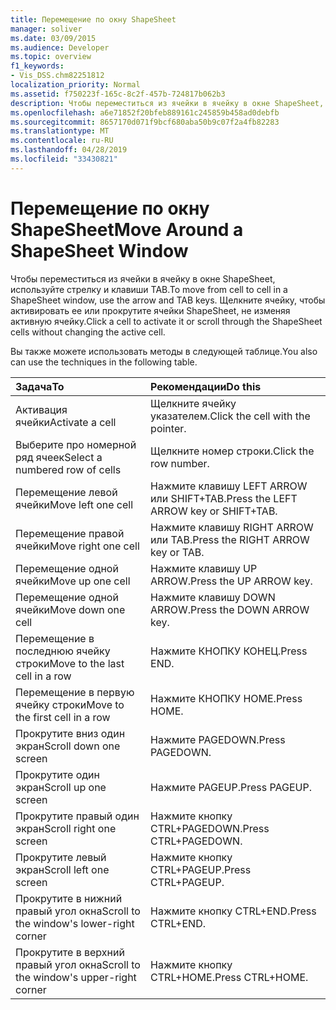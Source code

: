 ```yaml
---
title: Перемещение по окну ShapeSheet
manager: soliver
ms.date: 03/09/2015
ms.audience: Developer
ms.topic: overview
f1_keywords:
- Vis_DSS.chm82251812
localization_priority: Normal
ms.assetid: f750223f-165c-8c2f-457b-724817b062b3
description: Чтобы переместиться из ячейки в ячейку в окне ShapeSheet, используйте стрелку и клавиши TAB. Щелкните ячейку, чтобы активировать ее или прокрутите ячейки ShapeSheet, не изменяя активную ячейку.
ms.openlocfilehash: a6e71852f20bfeb889161c245859b458ad0debfb
ms.sourcegitcommit: 8657170d071f9bcf680aba50b9c07f2a4fb82283
ms.translationtype: MT
ms.contentlocale: ru-RU
ms.lasthandoff: 04/28/2019
ms.locfileid: "33430821"
---
```

# <a name="move-around-a-shapesheet-window"></a><span data-ttu-id="94198-104">Перемещение по окну ShapeSheet</span><span class="sxs-lookup"><span data-stu-id="94198-104">Move Around a ShapeSheet Window</span></span>

<span data-ttu-id="94198-105">Чтобы переместиться из ячейки в ячейку в окне ShapeSheet, используйте стрелку и клавиши TAB.</span><span class="sxs-lookup"><span data-stu-id="94198-105">To move from cell to cell in a ShapeSheet window, use the arrow and TAB keys.</span></span> <span data-ttu-id="94198-106">Щелкните ячейку, чтобы активировать ее или прокрутите ячейки ShapeSheet, не изменяя активную ячейку.</span><span class="sxs-lookup"><span data-stu-id="94198-106">Click a cell to activate it or scroll through the ShapeSheet cells without changing the active cell.</span></span>
  
<span data-ttu-id="94198-107">Вы также можете использовать методы в следующей таблице.</span><span class="sxs-lookup"><span data-stu-id="94198-107">You also can use the techniques in the following table.</span></span>
  
|<span data-ttu-id="94198-108">**Задача**</span><span class="sxs-lookup"><span data-stu-id="94198-108">**To**</span></span>|<span data-ttu-id="94198-109">**Рекомендации**</span><span class="sxs-lookup"><span data-stu-id="94198-109">**Do this**</span></span>|
|:-----|:-----|
| <span data-ttu-id="94198-110">Активация ячейки</span><span class="sxs-lookup"><span data-stu-id="94198-110">Activate a cell</span></span>  <br/> | <span data-ttu-id="94198-111">Щелкните ячейку указателем.</span><span class="sxs-lookup"><span data-stu-id="94198-111">Click the cell with the pointer.</span></span>  <br/> |
| <span data-ttu-id="94198-112">Выберите про номерной ряд ячеек</span><span class="sxs-lookup"><span data-stu-id="94198-112">Select a numbered row of cells</span></span>  <br/> | <span data-ttu-id="94198-113">Щелкните номер строки.</span><span class="sxs-lookup"><span data-stu-id="94198-113">Click the row number.</span></span>  <br/> |
| <span data-ttu-id="94198-114">Перемещение левой ячейки</span><span class="sxs-lookup"><span data-stu-id="94198-114">Move left one cell</span></span>  <br/> | <span data-ttu-id="94198-115">Нажмите клавишу LEFT ARROW или SHIFT+TAB.</span><span class="sxs-lookup"><span data-stu-id="94198-115">Press the LEFT ARROW key or SHIFT+TAB.</span></span>  <br/> |
| <span data-ttu-id="94198-116">Перемещение правой ячейки</span><span class="sxs-lookup"><span data-stu-id="94198-116">Move right one cell</span></span>  <br/> | <span data-ttu-id="94198-117">Нажмите клавишу RIGHT ARROW или TAB.</span><span class="sxs-lookup"><span data-stu-id="94198-117">Press the RIGHT ARROW key or TAB.</span></span>  <br/> |
| <span data-ttu-id="94198-118">Перемещение одной ячейки</span><span class="sxs-lookup"><span data-stu-id="94198-118">Move up one cell</span></span>  <br/> | <span data-ttu-id="94198-119">Нажмите клавишу UP ARROW.</span><span class="sxs-lookup"><span data-stu-id="94198-119">Press the UP ARROW key.</span></span>  <br/> |
| <span data-ttu-id="94198-120">Перемещение одной ячейки</span><span class="sxs-lookup"><span data-stu-id="94198-120">Move down one cell</span></span>  <br/> | <span data-ttu-id="94198-121">Нажмите клавишу DOWN ARROW.</span><span class="sxs-lookup"><span data-stu-id="94198-121">Press the DOWN ARROW key.</span></span>  <br/> |
| <span data-ttu-id="94198-122">Перемещение в последнюю ячейку строки</span><span class="sxs-lookup"><span data-stu-id="94198-122">Move to the last cell in a row</span></span>  <br/> | <span data-ttu-id="94198-123">Нажмите КНОПКУ КОНЕЦ.</span><span class="sxs-lookup"><span data-stu-id="94198-123">Press END.</span></span>  <br/> |
| <span data-ttu-id="94198-124">Перемещение в первую ячейку строки</span><span class="sxs-lookup"><span data-stu-id="94198-124">Move to the first cell in a row</span></span>  <br/> | <span data-ttu-id="94198-125">Нажмите КНОПКУ HOME.</span><span class="sxs-lookup"><span data-stu-id="94198-125">Press HOME.</span></span>  <br/> |
| <span data-ttu-id="94198-126">Прокрутите вниз один экран</span><span class="sxs-lookup"><span data-stu-id="94198-126">Scroll down one screen</span></span>  <br/> | <span data-ttu-id="94198-127">Нажмите PAGEDOWN.</span><span class="sxs-lookup"><span data-stu-id="94198-127">Press PAGEDOWN.</span></span>  <br/> |
| <span data-ttu-id="94198-128">Прокрутите один экран</span><span class="sxs-lookup"><span data-stu-id="94198-128">Scroll up one screen</span></span>  <br/> | <span data-ttu-id="94198-129">Нажмите PAGEUP.</span><span class="sxs-lookup"><span data-stu-id="94198-129">Press PAGEUP.</span></span>  <br/> |
| <span data-ttu-id="94198-130">Прокрутите правый один экран</span><span class="sxs-lookup"><span data-stu-id="94198-130">Scroll right one screen</span></span>  <br/> | <span data-ttu-id="94198-131">Нажмите кнопку CTRL+PAGEDOWN.</span><span class="sxs-lookup"><span data-stu-id="94198-131">Press CTRL+PAGEDOWN.</span></span>  <br/> |
| <span data-ttu-id="94198-132">Прокрутите левый экран</span><span class="sxs-lookup"><span data-stu-id="94198-132">Scroll left one screen</span></span>  <br/> | <span data-ttu-id="94198-133">Нажмите кнопку CTRL+PAGEUP.</span><span class="sxs-lookup"><span data-stu-id="94198-133">Press CTRL+PAGEUP.</span></span>  <br/> |
| <span data-ttu-id="94198-134">Прокрутите в нижний правый угол окна</span><span class="sxs-lookup"><span data-stu-id="94198-134">Scroll to the window's lower-right corner</span></span>  <br/> | <span data-ttu-id="94198-135">Нажмите кнопку CTRL+END.</span><span class="sxs-lookup"><span data-stu-id="94198-135">Press CTRL+END.</span></span>  <br/> |
| <span data-ttu-id="94198-136">Прокрутите в верхний правый угол окна</span><span class="sxs-lookup"><span data-stu-id="94198-136">Scroll to the window's upper-right corner</span></span>  <br/> | <span data-ttu-id="94198-137">Нажмите кнопку CTRL+HOME.</span><span class="sxs-lookup"><span data-stu-id="94198-137">Press CTRL+HOME.</span></span>  <br/> |
   

